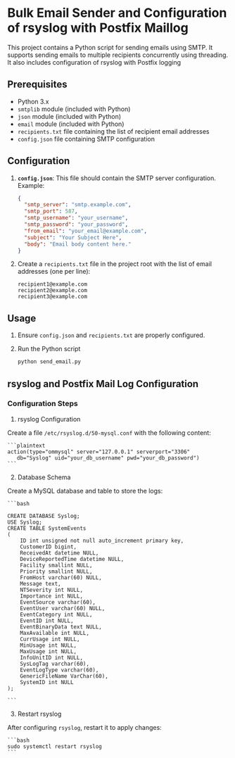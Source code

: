 # Bulk Email Sender and Configuration of rsyslog with Postfix Maillog

This project contains a Python script for sending emails using SMTP. It supports sending emails to multiple recipients concurrently using threading. It also includes configuration of rsyslog with Postfix logging 

## Prerequisites

- Python 3.x
- `smtplib` module (included with Python)
- `json` module (included with Python)
- `email` module (included with Python)
- `recipients.txt` file containing the list of recipient email addresses
- `config.json` file containing SMTP configuration

## Configuration

1. **`config.json`**: 
   This file should contain the SMTP server configuration. Example:
   ```json
   {
     "smtp_server": "smtp.example.com",
     "smtp_port": 587,
     "smtp_username": "your_username",
     "smtp_password": "your_password",
     "from_email": "your_email@example.com",
     "subject": "Your Subject Here",
     "body": "Email body content here."
   }
   ```
   
2. Create a `recipients.txt` file in the project root with the list of email addresses (one per line):
	
	```plaintext
	recipient1@example.com
	recipient2@example.com
	recipient3@example.com
	```

## Usage

1. Ensure `config.json` and `recipients.txt` are properly configured.
     
2. Run the Python script

	```bash
	python send_email.py
	```
	
## rsyslog and Postfix Mail Log Configuration

### Configuration Steps

1. rsyslog Configuration

Create a file `/etc/rsyslog.d/50-mysql.conf` with the following content:

	```plaintext
	action(type="ommysql" server="127.0.0.1" serverport="3306"
       db="Syslog" uid="your_db_username" pwd="your_db_password")
	```
	
2. Database Schema

Create a MySQL database and table to store the logs:

	```bash
	
	CREATE DATABASE Syslog;
	USE Syslog;
	CREATE TABLE SystemEvents
	(
		ID int unsigned not null auto_increment primary key,
		CustomerID bigint,
		ReceivedAt datetime NULL,
		DeviceReportedTime datetime NULL,
		Facility smallint NULL,
		Priority smallint NULL,
		FromHost varchar(60) NULL,
		Message text,
		NTSeverity int NULL,
		Importance int NULL,
		EventSource varchar(60),
		EventUser varchar(60) NULL,
		EventCategory int NULL,
		EventID int NULL,
		EventBinaryData text NULL,
		MaxAvailable int NULL,
		CurrUsage int NULL,
		MinUsage int NULL,
		MaxUsage int NULL,
		InfoUnitID int NULL,
		SysLogTag varchar(60),
		EventLogType varchar(60),
		GenericFileName VarChar(60),
		SystemID int NULL
	);
	
	```
	
3. Restart rsyslog

After configuring `rsyslog`, restart it to apply changes:

	```bash
	sudo systemctl restart rsyslog
	```